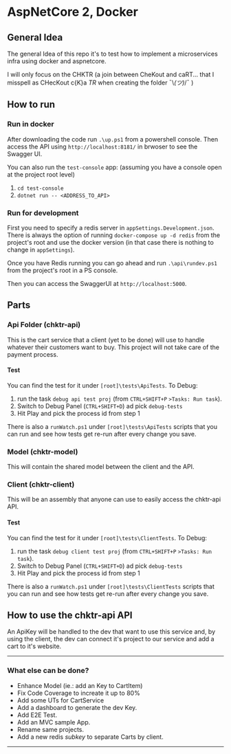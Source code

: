 # AspNetCore 2, Docker

## General Idea

The general Idea of this repo it's to test how to implement a microservices infra using docker and aspnetcore.

I will only focus on the CHKTR (a join between CheKout and caRT... that I misspell as CHecKout c{K}a _TR_ when creating the folder ¯\\_(ツ)_/¯ )

## How to run

### Run in docker

After downloading the code run `.\up.ps1` from a powershell console.
Then access the API using `http://localhost:8181/` in brwoser to see the Swagger UI.

You can also run the `test-console` app:
(assuming you have a console open at the project root level)
1. `cd test-console`
2. `dotnet run -- <ADDRESS_TO_API>`

### Run for development

First you need to specify a redis server in `appSettings.Development.json`.
There is always the option of running `docker-compose up -d redis` from the project's root and use the docker version (in that case there is nothing to change in `appSettings`).

Once you have Redis running you can go ahead and run `.\api\rundev.ps1` from the project's root in a PS console.

Then you can access the SwaggerUI at `http://localhost:5000`.

## Parts

### Api Folder (chktr-api)

This is the cart service that a client (yet to be done) will use to handle whatever their customers want to buy.
This project will not take care of the payment process.

#### Test

You can find the test for it under `[root]\tests\ApiTests`.
To Debug:
1. run the task `debug api test proj` (from `CTRL+SHIFT+P` `>Tasks: Run task`).
2. Switch to Debug Panel (`CTRL+SHIFT+D`) ad pick `debug-tests`
3. Hit Play and pick the process id from step 1

There is also a `runWatch.ps1` under `[root]\tests\ApiTests` scripts that you can run and see how tests get re-run after every change you save.

### Model (chktr-model)

This will contain the shared model between the client and the API.

### Client (chktr-client)

This will be an assembly that anyone can use to easily access the chktr-api API.

#### Test

You can find the test for it under `[root]\tests\ClientTests`.
To Debug:
1. run the task `debug client test proj` (from `CTRL+SHIFT+P` `>Tasks: Run task`).
2. Switch to Debug Panel (`CTRL+SHIFT+D`) ad pick `debug-tests`
3. Hit Play and pick the process id from step 1

There is also a `runWatch.ps1` under `[root]\tests\ClientTests` scripts that you can run and see how tests get re-run after every change you save.

## How to use the chktr-api API

An ApiKey will be handled to the dev that want to use this service and, by using the client, the dev can connect it's project to our service and add a cart to it's website.

----------

### What else can be done?

- Enhance Model (ie.: add an Key to CartItem)
- Fix Code Coverage to increate it up to 80%
- Add some UTs for CartService
- Add a dashboard to generate the dev Key.
- Add E2E Test.
- Add an MVC sample App.
- Rename same projects.
- Add a new redis _subkey_ to separate Carts by client.

----------


